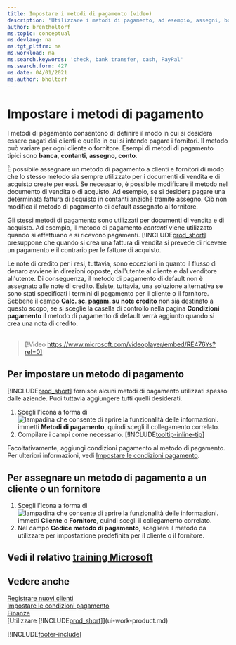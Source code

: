 ```yaml
---
title: Impostare i metodi di pagamento (video)
description: 'Utilizzare i metodi di pagamento, ad esempio, assegni, bonifici, contanti o PayPal, per definire le modalità di pagamento di fatture di vendita e di acquisto.'
author: brentholtorf
ms.topic: conceptual
ms.devlang: na
ms.tgt_pltfrm: na
ms.workload: na
ms.search.keywords: 'check, bank transfer, cash, PayPal'
ms.search.form: 427
ms.date: 04/01/2021
ms.author: bholtorf
---
```

# <a name="set-up-payment-methods" />Impostare i metodi di pagamento

I metodi di pagamento consentono di definire il modo in cui si desidera essere pagati dai clienti e quello in cui si intende pagare i fornitori. Il metodo può variare per ogni cliente o fornitore. Esempi di metodi di pagamento tipici sono **banca**, **contanti**, **assegno**, **conto**.

È possibile assegnare un metodo di pagamento a clienti e fornitori di modo che lo stesso metodo sia sempre utilizzato per i documenti di vendita e di acquisto create per essi. Se necessario, è possibile modificare il metodo nel documento di vendita o di acquisto. Ad esempio, se si desidera pagare una determinata fattura di acquisto in contanti anziché tramite assegno. Ciò non modifica il metodo di pagamento di default assegnato al fornitore.

Gli stessi metodi di pagamento sono utilizzati per documenti di vendita e di acquisto. Ad esempio, il metodo di pagamento _contanti_ viene utilizzato quando si effettuano e si ricevono pagamenti. [!INCLUDE[prod_short](includes/prod_short.md)] presuppone che quando si crea una fattura di vendita si prevede di ricevere un pagamento e il contrario per le fatture di acquisto.

Le note di credito per i resi, tuttavia, sono eccezioni in quanto il flusso di denaro avviene in direzioni opposte, dall'utente al cliente e dal venditore all'utente. Di conseguenza, il metodo di pagamento di default non è assegnato alle note di credito. Esiste, tuttavia, una soluzione alternativa se sono stati specificati i termini di pagamento per il cliente o il fornitore. Sebbene il campo **Calc. sc. pagam. su note credito** non sia destinato a questo scopo, se si sceglie la casella di controllo nella pagina **Condizioni pagamento** il metodo di pagamento di default verrà aggiunto quando si crea una nota di credito. <br><br>  

> [!Video https://www.microsoft.com/videoplayer/embed/RE476Ys?rel=0]

## <a name="to-set-up-a-payment-method" />Per impostare un metodo di pagamento

[!INCLUDE[prod_short](includes/prod_short.md)] fornisce alcuni metodi di pagamento utilizzati spesso dalle aziende. Puoi tuttavia aggiungere tutti quelli desiderati.

1. Scegli l'icona a forma di ![lampadina che consente di aprire la funzionalità delle informazioni.](media/ui-search/search_small.png "Dimmi cosa vuoi fare") immetti **Metodi di pagamento**, quindi scegli il collegamento correlato.
2. Compilare i campi come necessario. [!INCLUDE[tooltip-inline-tip](includes/tooltip-inline-tip_md.md)]

Facoltativamente, aggiungi condizioni pagamento al metodo di pagamento. Per ulteriori informazioni, vedi [Impostare le condizioni pagamento](finance-payment-terms.md).  

## <a name="to-assign-a-payment-method-to-a-customer-or-vendor" />Per assegnare un metodo di pagamento a un cliente o un fornitore

1. Scegli l'icona a forma di ![lampadina che consente di aprire la funzionalità delle informazioni.](media/ui-search/search_small.png "Dimmi cosa vuoi fare") immetti **Cliente** o **Fornitore**, quindi scegli il collegamento correlato.
2. Nel campo **Codice metodo di pagamento**, scegliere il metodo da utilizzare per impostazione predefinita per il cliente o il fornitore.

## <a name="see-related-microsoft-trainingtrainingmodulescash-management-dynamics--business-central" />Vedi il relativo [training Microsoft](/training/modules/cash-management-dynamics-365-business-central/)

## <a name="see-also" />Vedere anche

[Registrare nuovi clienti](sales-how-register-new-customers.md)  
[Impostare le condizioni pagamento](finance-payment-terms.md)  
[Finanze](finance.md)  
[Utilizzare [!INCLUDE[prod_short](includes/prod_short.md)]](ui-work-product.md)  


[!INCLUDE[footer-include](includes/footer-banner.md)]

